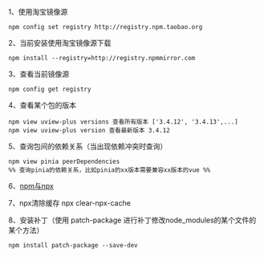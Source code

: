 1、使用淘宝镜像源
```text
npm config set registry http://registry.npm.taobao.org
```
2、当前安装使用淘宝镜像源下载
```text
npm install --registry=http://registry.npmmirror.com
```
3、查看当前镜像源
```text
npm config get registry
```
4、查看某个包的版本
```
npm view uview-plus versions 查看所有版本 ['3.4.12', '3.4.13',...]
npm view uview-plus version 查看最新版本 3.4.12
```
5、查询包间的依赖关系（当出现依赖冲突时查询）
```
npm view pinia peerDependencies 
%% 查询pinia的依赖关系，比如pinia的xx版本需要兼容xx版本的vue %%
```
6、[npm与npx ](https://juejin.cn/post/7501975683548823579)

7、npx清除缓存 
npx clear-npx-cache

8、安装补丁（使用 patch-package 进行补丁修改node_modules的某个文件的某个方法）
```
npm install patch-package --save-dev
```